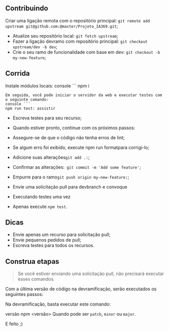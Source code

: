 ## Contribuindo

  Criar uma ligação remota com o repositório principal: `git remote add upstream git@github.com:@master/Projeto_IA369.git`;
- Atualize seu repositório local: `git fetch upstream`;
- Fazer a ligação devramo com repositório principal: `git checkout upstream/dev -b dev`;
- Crie o seu ramo de funcionalidade com base em dev: `git checkout -b my-new-feature`;
## Corrida
Instale módulos locais:
console ```
npm i
```
Em seguida, você pode iniciar o servidor da web e executar testes com o seguinte comando:
console ```
npm run test: assistir
```
- Escreva testes para seu recurso;
- Quando estiver pronto, continue com os próximos passos:

- Assegure-se de que o código não tenha erros de lint;
- Se algum erro foi exibido, execute npm run formatpara corrigi-lo;
- Adicione suas alterações`git add .:`;
- Confirmar as alterações:` git commit -m 'Add some feature'`;
- Empurre para o ramo`git push origin my-new-feature:`;
- Envie uma solicitação pull para devbranch e convoque 
- Executando testes uma vez
- Apenas execute `npm test`.

## Dicas
- Envie apenas um recurso para solicitação pull;
- Envie pequenos pedidos de pull;
- Escreva testes para todos os recursos.
## Construa etapas
> Se você estiver enviando uma solicitação pull, não precisará executar esses comandos.

Com a última versão de código na devramificação, serão executados os seguintes passos:

Na devramificação, basta executar este comando:

versão npm <versão>
Quando <version>pode ser `patch`, `minor` ou `major`.

E feito ;)
